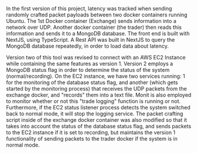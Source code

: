 In the first version of this project, latency was tracked when sending randomly crafted packet payloads between two docker containers running Ubuntu. The 1st Docker container (Exchange) sends information into a network over UDP. Another docker container (the trader) then reads this information and sends it to a MongoDB database. The front end is built with NextJS, using TypeScript. A Rest API was built in NextJS to query the MongoDB database repeatedly, in order to load data about latency.

Version two of this tool was revised to connect with an AWS EC2 Instance while containing the same features as version 1. Version 2 employs a MongoDB status flag in order to determine the status of the system (normal/recording). On the EC2 instance, we have two services running: 1 for the monitoring of the database status flag, and another (which gets started by the monitoring process) that receives the UDP packets from the exchange docker, and "records" them into a text file. Monit is also employed to monitor whether or not this "trade logging" function is running or not. Furthermore, if the EC2 status listener process detects the system switched back to normal mode, it will stop the logging service. The packet crafting script inside of the exchange docker container was also modified so that it takes into account the status of the database status flag, and sends packets to the EC2 instance if it is set to recording, but maintains the version 1 functionality of sending packets to the trader docker if the system is in normal mode.
